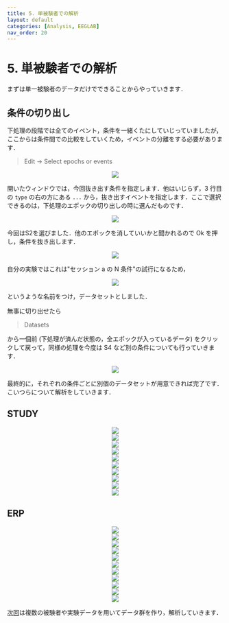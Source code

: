 ```yaml
---
title: 5. 単被験者での解析
layout: default
categories: [Analysis, EEGLAB]
nav_order: 20
---
```


# 5. 単被験者での解析
まずは単一被験者のデータだけでできることからやっていきます．

## 条件の切り出し
下処理の段階では全てのイベント，条件を一緒くたにしていじっていましたが，ここからは条件間での比較をしていくため，イベントの分離をする必要があります．

> Edit -> Select epochs or events


<center><img src="../figures/select.png"></center>

開いたウィンドウでは，今回抜き出す条件を指定します．他はいじらず，3 行目の `type` の右の方にある `...` から，抜き出すイベントを指定します．ここで選択できるのは，下処理のエポックの切り出しの時に選んだものです．


<center><img src="../figures/select2.png"></center>

今回はS2を選びました．他のエポックを消していいかと聞かれるので Ok を押し，条件を抜き出します．

<center><img src="../figures/select3.png"></center>

自分の実験ではこれは"セッション a の N 条件"の試行になるため，
<center><img src="../figures/select4.png"></center>

というような名前をつけ，データセットとしました．

無事に切り出せたら

> Datasets

から一個前 (下処理が済んだ状態の，全エポックが入っているデータ) をクリックして戻って，同様の処理を今度は S4 など別の条件についても行っていきます．

<center><img src="../figures/select5.png"></center>

最終的に，それぞれの条件ごとに別個のデータセットが用意できれば完了です．こいつらについて解析をしていきます．

## STUDY
<center><img src="../figures/study1.png"></center>
<center><img src="../figures/study2.png"></center>
<center><img src="../figures/study3.png"></center>
<center><img src="../figures/study4.png"></center>
<center><img src="../figures/study5.png"></center>
<center><img src="../figures/study6.png"></center>
<center><img src="../figures/study7.png"></center>
<center><img src="../figures/study8.png"></center>
<center><img src="../figures/study9.png"></center>
<center><img src="../figures/study10.png"></center>

## ERP
<center><img src="../figures/study11.png"></center>
<center><img src="../figures/erp1.png"></center>
<center><img src="../figures/erp2.png"></center>
<center><img src="../figures/erp3.png"></center>
<center><img src="../figures/erp4.png"></center>
<center><img src="../figures/erp5.png"></center>
<center><img src="../figures/erp6.png"></center>
<center><img src="../figures/erp7.png"></center>
<center><img src="../figures/erp8.png"></center>
<center><img src="../figures/erp9.png"></center>
<center><img src="../figures/erp10.png"></center>


[次回](./analysis2.html)は複数の被験者や実験データを用いてデータ群を作り，解析していきます．